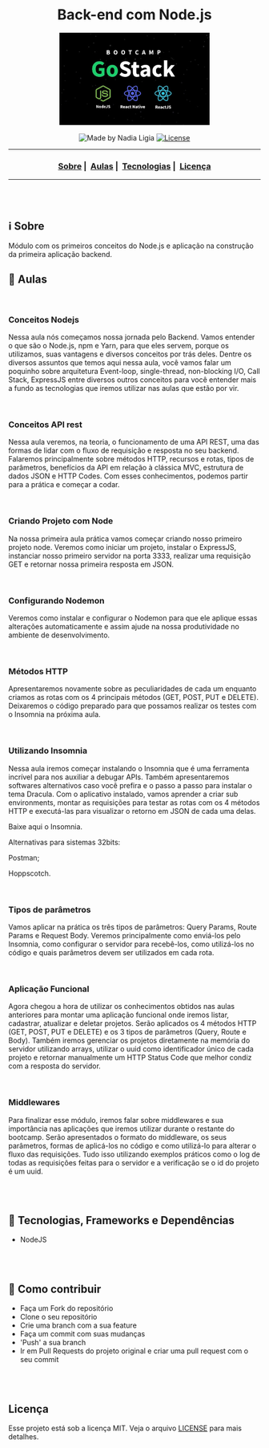 <h1 align="center">Back-end com Node.js</h1>
<p align="center">
  <img src="assets/logo.jpg" width="300" heigth="300">
</p>


<p align="center">
  <img alt="Made by Nadia Ligia" src="https://img.shields.io/badge/made%20by-Nadia%20Ligia-informational">
  
  <a href="license.md">
  <img alt="License" src="https://img.shields.io/badge/License-MIT-informational">
  </a>
</p>

___

<h3 align="center">
  <a href="#information_source-sobre">Sobre</a>&nbsp;|&nbsp;
  <a href="#book-aulas">Aulas</a>&nbsp;|&nbsp;
  <a href="#rocket-tecnologias-frameworks-dependencias">Tecnologias</a>&nbsp;|&nbsp;
  <a href="#licença">Licença</a>
</h3>

___

<br>
<br>

## :information_source: Sobre

Módulo com os primeiros conceitos do Node.js e aplicação na construção da primeira aplicação backend.

## :book: Aulas

<br>

### Conceitos Nodejs

Nessa aula nós começamos nossa jornada pelo Backend. Vamos entender o que são o Node.js, npm e Yarn, para que eles servem, porque os utilizamos, suas vantagens e diversos conceitos por trás deles. Dentre os diversos assuntos que temos aqui nessa aula, você vamos falar um poquinho sobre arquitetura Event-loop, single-thread, non-blocking I/O, Call Stack, ExpressJS entre diversos outros conceitos para você entender mais a fundo as tecnologias que iremos utilizar nas aulas que estão por vir.

<br>

### Conceitos API rest

Nessa aula veremos, na teoria, o funcionamento de uma API REST, uma das formas de lidar com o fluxo de requisição e resposta no seu backend. Falaremos principalmente sobre métodos HTTP, recursos e rotas, tipos de parâmetros, benefícios da API em relação à clássica MVC, estrutura de dados JSON e HTTP Codes. Com esses conhecimentos, podemos partir para a prática e começar a codar.

<br>

### Criando Projeto com Node

Na nossa primeira aula prática vamos começar criando nosso primeiro projeto node. Veremos como iniciar um projeto, instalar o ExpressJS, instanciar nosso primeiro servidor na porta 3333, realizar uma requisição GET e retornar nossa primeira resposta em JSON.

<br>

### Configurando Nodemon

Veremos como instalar e configurar o Nodemon para que ele aplique essas alterações automaticamente e assim ajude na nossa produtividade no ambiente de desenvolvimento.

<br>

### Métodos HTTP

Apresentaremos novamente sobre as peculiaridades de cada um enquanto criamos as rotas com os 4 principais métodos (GET, POST, PUT e DELETE). Deixaremos o código preparado para que possamos realizar os testes com o Insomnia na próxima aula.

<br>

### Utilizando Insomnia

Nessa aula iremos começar instalando o Insomnia que é uma ferramenta incrível para nos auxiliar a debugar APIs. Também apresentaremos softwares alternativos caso você prefira e o passo a passo para instalar o tema Dracula. Com o aplicativo instalado, vamos aprender a criar sub environments, montar as requisições para testar as rotas com os 4 métodos HTTP e executá-las para visualizar o retorno em JSON de cada uma delas.

Baixe aqui o Insomnia.

Alternativas para sistemas 32bits:

Postman;

Hoppscotch.

<br>

### Tipos de parâmetros

Vamos aplicar na prática os três tipos de parâmetros: Query Params, Route Params e Request Body. Veremos principalmente como enviá-los pelo Insomnia, como configurar o servidor para recebê-los, como utilizá-los no código e quais parâmetros devem ser utilizados em cada rota.

<br>

### Aplicação Funcional

Agora chegou a hora de utilizar os conhecimentos obtidos nas aulas anteriores para montar uma aplicação funcional onde iremos listar, cadastrar, atualizar e deletar projetos. Serão aplicados os 4 métodos HTTP (GET, POST, PUT e DELETE) e os 3 tipos de parâmetros (Query, Route e Body). Também iremos gerenciar os projetos diretamente na memória do servidor utilizando arrays, utilizar o uuid como identificador único de cada projeto e retornar manualmente um HTTP Status Code que melhor condiz com a resposta do servidor.

<br>

### Middlewares

Para finalizar esse módulo, iremos falar sobre middlewares e sua importância nas aplicações que iremos utilizar durante o restante do bootcamp. Serão apresentados o formato do middleware, os seus parâmetros, formas de aplicá-los no código e como utilizá-lo para alterar o fluxo das requisições. Tudo isso utilizando exemplos práticos como o log de todas as requisições feitas para o servidor e a verificação se o id do projeto é um uuid.

<br>
<br>

## :rocket: Tecnologias, Frameworks e Dependências 

- NodeJS


<br>
<br>

## :link: Como contribuir 

- Faça um Fork do repositório
- Clone o seu repositório
- Crie uma branch com a sua feature
- Faça um commit com suas mudanças
- 'Push' a sua branch
- Ir em Pull Requests do projeto original e criar uma pull request com o seu commit
<br>
<br>

## Licença 

Esse projeto está sob a licença MIT. Veja o arquivo [LICENSE](LICENSE) para mais detalhes.